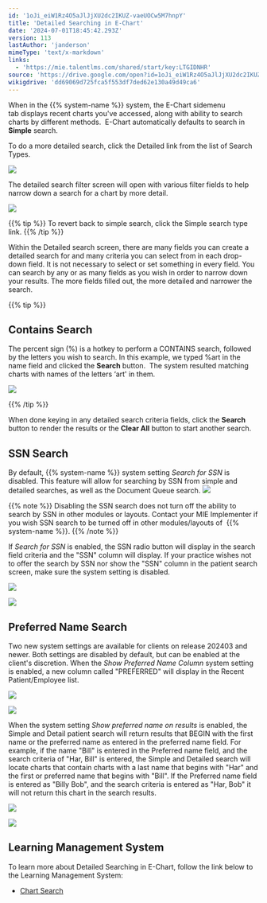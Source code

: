 ```yaml
---
id: '1oJi_eiW1Rz4O5aJlJjXU2dc2IKUZ-vaeUOCw5M7hnpY'
title: 'Detailed Searching in E-Chart'
date: '2024-07-01T18:45:42.293Z'
version: 113
lastAuthor: 'janderson'
mimeType: 'text/x-markdown'
links:
  - 'https://mie.talentlms.com/shared/start/key:LTGIDNHR'
source: 'https://drive.google.com/open?id=1oJi_eiW1Rz4O5aJlJjXU2dc2IKUZ-vaeUOCw5M7hnpY'
wikigdrive: 'dd69069d725fca5f553df7ded62e130a49d49ca6'
---
```

When in the {{% system-name %}} system, the E-Chart sidemenu tab displays recent charts you've accessed, along with ability to search charts by different methods.  E-Chart automatically defaults to search in **Simple** search.

To do a more detailed search, click the Detailed link from the list of Search Types.

![](../detailed-searching-in-e-chart.assets/9bde2d66fe2c7c9955d0d80d9e0fec04.png)

The detailed search filter screen will open with various filter fields to help narrow down a search for a chart by more detail.

![](../detailed-searching-in-e-chart.assets/be5328a4b81c9853b4f592f154594f91.png)

{{% tip %}}
To revert back to simple search, click the Simple search type link.
{{% /tip %}}

Within the Detailed search screen, there are many fields you can create a detailed search for and many criteria you can select from in each drop-down field. It is not necessary to select or set something in every field. You can search by any or as many fields as you wish in order to narrow down your results. The more fields filled out, the more detailed and narrower the search.

{{% tip %}}

## Contains Search

The percent sign (%) is a hotkey to perform a CONTAINS search, followed by the letters you wish to search. In this example, we typed %art in the name field and clicked the **Search** button.  The system resulted matching charts with names of the letters ‘art' in them.

![](../detailed-searching-in-e-chart.assets/6a46b0bd7f99d2479da83dc546bfbb51.png)

{{% /tip %}}

When done keying in any detailed search criteria fields, click the **Search** button to render the results or the **Clear All** button to start another search.

## SSN Search

By default, {{% system-name %}} system setting *Search for SSN* is disabled. This feature will allow for searching by SSN from simple and detailed searches, as well as the Document Queue search. 
![](../detailed-searching-in-e-chart.assets/2b65024220b01048e7ee520ccadf68c1.png)

{{% note %}}
Disabling the SSN search does not turn off the ability to search by SSN in other modules or layouts. Contact your MIE Implementer if you wish SSN search to be turned off in other modules/layouts of  {{% system-name %}}.
{{% /note %}}

If *Search for SSN* is enabled, the SSN radio button will display in the search field criteria and the "SSN" column will display. If your practice wishes not to offer the search by SSN nor show the "SSN" column in the patient search screen, make sure the system setting is disabled.

![](../detailed-searching-in-e-chart.assets/7c4ed8481cc53b68b5e7850f9ada05d8.png)

![](../detailed-searching-in-e-chart.assets/4e99c04b57f9c544f78e563c442a0167.png)

## Preferred Name Search

Two new system settings are available for clients on release 202403 and newer. Both settings are disabled by default, but can be enabled at the client's discretion. When the *Show Preferred Name Column* system setting is enabled, a new column called "PREFERRED" will display in the Recent Patient/Employee list.

![](../detailed-searching-in-e-chart.assets/4063f246e076fd3cc5f70b9ea4ae3923.png)

![](../detailed-searching-in-e-chart.assets/8d9d7e846bccc406f9b8b35dce5fb702.png)

When the system setting *Show preferred name on results* is enabled, the Simple and Detail patient search will return results that BEGIN with the first name or the preferred name as entered in the preferred name field. For example, if the name "Bill" is entered in the Preferred name field, and the search criteria of "Har, Bill" is entered, the Simple and Detailed search will locate charts that contain charts with a last name that begins with "Har" and the first or preferred name that begins with "Bill". If the Preferred name field is entered as "Billy Bob", and the search criteria is entered as "Har, Bob" it will not return this chart in the search results.

![](../detailed-searching-in-e-chart.assets/1d0354f184ccfd9fdc3fb563abb5ee36.png)

![](../detailed-searching-in-e-chart.assets/8cba6f95a29bcb0ee48e4cd0a1d20d3b.png)

## Learning Management System

To learn more about Detailed Searching in E-Chart, follow the link below to the Learning Management System:

* [Chart Search](https://mie.talentlms.com/shared/start/key:LTGIDNHR)
